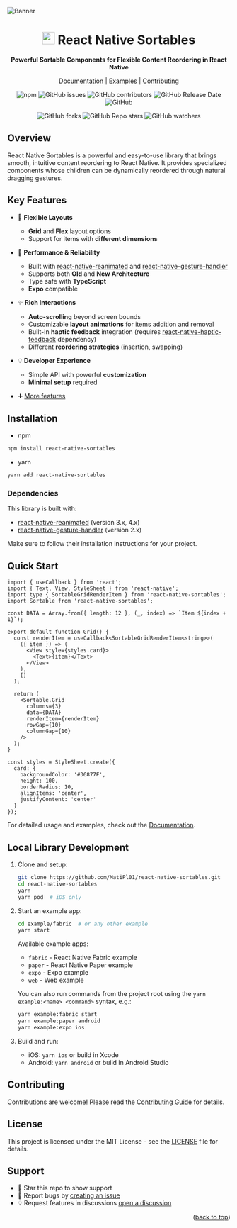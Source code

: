 <a name="readme-top"></a>

![Banner](https://github.com/user-attachments/assets/532e7ed2-9035-4d5b-9df9-b349ee41608e)

<div align="center">

# <img src="https://github.com/user-attachments/assets/e7dbfceb-63a4-42ef-8c68-f8396a2fbf2e" width="28" /> React Native Sortables

**Powerful Sortable Components for Flexible Content Reordering in React Native**

[Documentation](https://react-native-sortables-docs.vercel.app/) | [Examples](https://react-native-sortables-docs.vercel.app/grid/examples) | [Contributing](./CONTRIBUTING.md)

![npm](https://img.shields.io/npm/dw/react-native-sortables?color=36877F)
![GitHub issues](https://img.shields.io/github/issues/MatiPl01/react-native-sortables?color=36877F)
![GitHub contributors](https://img.shields.io/github/contributors/MatiPl01/react-native-sortables?color=36877F)
![GitHub Release Date](https://img.shields.io/github/release-date/MatiPl01/react-native-sortables?color=36877F)
![GitHub](https://img.shields.io/github/license/MatiPl01/react-native-sortables?color=36877F)

![GitHub forks](https://img.shields.io/github/forks/MatiPl01/react-native-sortables?style=social)
![GitHub Repo stars](https://img.shields.io/github/stars/MatiPl01/react-native-sortables?style=social)
![GitHub watchers](https://img.shields.io/github/watchers/MatiPl01/react-native-sortables?style=social)

</div>

## Overview

React Native Sortables is a powerful and easy-to-use library that brings smooth, intuitive content reordering to React Native. It provides specialized components whose children can be dynamically reordered through natural dragging gestures.

## Key Features

- 🎯 **Flexible Layouts**

  - **Grid** and **Flex** layout options
  - Support for items with **different dimensions**

- 🚀 **Performance & Reliability**

  - Built with [react-native-reanimated](https://docs.swmansion.com/react-native-reanimated/) and [react-native-gesture-handler](https://docs.swmansion.com/react-native-gesture-handler/)
  - Supports both **Old** and **New Architecture**
  - Type safe with **TypeScript**
  - **Expo** compatible

- ✨ **Rich Interactions**

  - **Auto-scrolling** beyond screen bounds
  - Customizable **layout animations** for items addition and removal
  - Built-in **haptic feedback** integration (requires [react-native-haptic-feedback](https://github.com/mkuczera/react-native-haptic-feedback) dependency)
  - Different **reordering strategies** (insertion, swapping)

- 💡 **Developer Experience**

  - Simple API with powerful **customization**
  - **Minimal setup** required

- ➕ [More features](https://react-native-sortables-docs.vercel.app/#-key-features)

## Installation

- npm

```sh
npm install react-native-sortables
```

- yarn

```sh
yarn add react-native-sortables
```

### Dependencies

This library is built with:

- [react-native-reanimated](https://docs.swmansion.com/react-native-reanimated/) (version 3.x, 4.x)
- [react-native-gesture-handler](https://docs.swmansion.com/react-native-gesture-handler/) (version 2.x)

Make sure to follow their installation instructions for your project.

## Quick Start

```tsx
import { useCallback } from 'react';
import { Text, View, StyleSheet } from 'react-native';
import type { SortableGridRenderItem } from 'react-native-sortables';
import Sortable from 'react-native-sortables';

const DATA = Array.from({ length: 12 }, (_, index) => `Item ${index + 1}`);

export default function Grid() {
  const renderItem = useCallback<SortableGridRenderItem<string>>(
    ({ item }) => (
      <View style={styles.card}>
        <Text>{item}</Text>
      </View>
    ),
    []
  );

  return (
    <Sortable.Grid
      columns={3}
      data={DATA}
      renderItem={renderItem}
      rowGap={10}
      columnGap={10}
    />
  );
}

const styles = StyleSheet.create({
  card: {
    backgroundColor: '#36877F',
    height: 100,
    borderRadius: 10,
    alignItems: 'center',
    justifyContent: 'center'
  }
});
```

For detailed usage and examples, check out the [Documentation](https://react-native-sortables-docs.vercel.app/).

## Local Library Development

1. Clone and setup:

   ```bash
   git clone https://github.com/MatiPl01/react-native-sortables.git
   cd react-native-sortables
   yarn
   yarn pod  # iOS only
   ```

2. Start an example app:

   ```bash
   cd example/fabric  # or any other example
   yarn start
   ```

   Available example apps:

   - `fabric` - React Native Fabric example
   - `paper` - React Native Paper example
   - `expo` - Expo example
   - `web` - Web example

   You can also run commands from the project root using the `yarn example:<name> <command>` syntax, e.g.:

   ```bash
   yarn example:fabric start
   yarn example:paper android
   yarn example:expo ios
   ```

3. Build and run:
   - iOS: `yarn ios` or build in Xcode
   - Android: `yarn android` or build in Android Studio

## Contributing

Contributions are welcome! Please read the [Contributing Guide](./CONTRIBUTING.md) for details.

## License

This project is licensed under the MIT License - see the [LICENSE](LICENSE) file for details.

## Support

- 🌟 Star this repo to show support
- 🐛 Report bugs by [creating an issue](https://github.com/MatiPl01/react-native-sortables/issues)
- 💡 Request features in discussions [open a discussion](https://github.com/MatiPl01/react-native-sortables/discussions)

<p align="right">(<a href="#readme-top">back to top</a>)</p>
